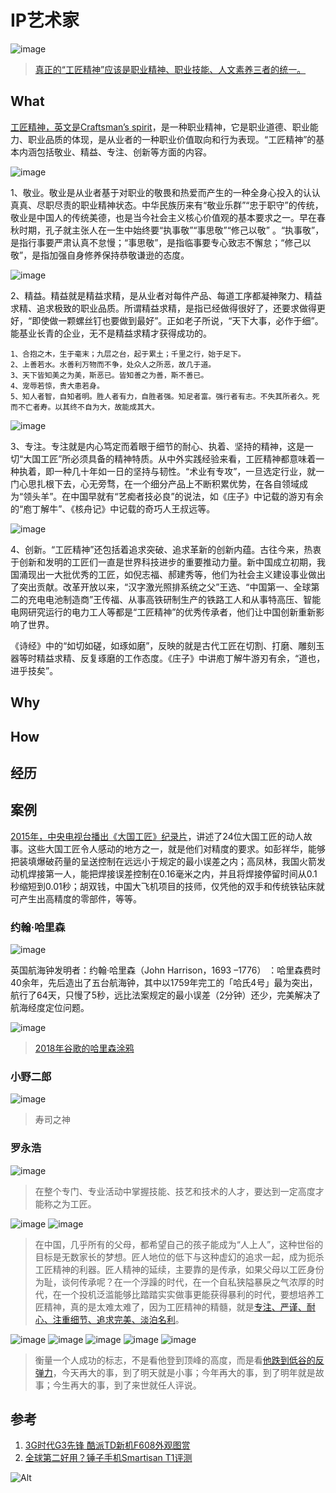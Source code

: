 # IP艺术家

![image](https://user-images.githubusercontent.com/100464149/155836689-2c05991b-a0b6-4279-83b9-c8aa2343cc90.png)
> [真正的“工匠精神”应该是职业精神、职业技能、人文素养三者的统一。](https://www.sohu.com/a/341892796_651419)

## What

[工匠精神，英文是Craftsman’s spirit](https://baike.baidu.com/item/%E5%B7%A5%E5%8C%A0%E7%B2%BE%E7%A5%9E/3993110)，是一种职业精神，它是职业道德、职业能力、职业品质的体现，是从业者的一种职业价值取向和行为表现。“工匠精神”的基本内涵包括敬业、精益、专注、创新等方面的内容。

![image](https://user-images.githubusercontent.com/100464149/155864844-2a9bd4bd-22db-4fe0-94a6-274dc1750975.png)

1、敬业。敬业是从业者基于对职业的敬畏和热爱而产生的一种全身心投入的认认真真、尽职尽责的职业精神状态。中华民族历来有“敬业乐群”“忠于职守”的传统，敬业是中国人的传统美德，也是当今社会主义核心价值观的基本要求之一。早在春秋时期，孔子就主张人在一生中始终要“执事敬”“事思敬”“修己以敬” 。“执事敬”，是指行事要严肃认真不怠慢；“事思敬”，是指临事要专心致志不懈怠；“修己以敬”，是指加强自身修养保持恭敬谦逊的态度。 

![image](https://user-images.githubusercontent.com/100464149/155864883-fb04d146-4b22-4b78-a41b-71e16242a7fd.png)

2、精益。精益就是精益求精，是从业者对每件产品、每道工序都凝神聚力、精益求精、追求极致的职业品质。所谓精益求精，是指已经做得很好了，还要求做得更好，“即使做一颗螺丝钉也要做到最好”。正如老子所说，“天下大事，必作于细”。能基业长青的企业，无不是精益求精才获得成功的。

```
1、合抱之木，生于毫末；九层之台，起于累土；千里之行，始于足下。
2、上善若水。水善利万物而不争，处众人之所恶，故几于道。
3、天下皆知美之为美，斯恶已。皆知善之为善，斯不善已。
4、宠辱若惊，贵大患若身。
5、知人者智，自知者明。胜人者有力，自胜者强。知足者富。强行者有志。不失其所者久。死而不亡者寿。以其终不自为大，故能成其大。
```

![image](https://user-images.githubusercontent.com/100464149/155864989-ba0df92d-1f14-4f2a-bff8-4cda1c16a9a7.png)

3、专注。专注就是内心笃定而着眼于细节的耐心、执着、坚持的精神，这是一切“大国工匠”所必须具备的精神特质。从中外实践经验来看，工匠精神都意味着一种执着，即一种几十年如一日的坚持与韧性。“术业有专攻”，一旦选定行业，就一门心思扎根下去，心无旁骛，在一个细分产品上不断积累优势，在各自领域成为“领头羊”。在中国早就有“艺痴者技必良”的说法，如《庄子》中记载的游刃有余的“庖丁解牛”、《核舟记》中记载的奇巧人王叔远等。

![image](https://user-images.githubusercontent.com/100464149/155865011-67ddff53-f9e3-4321-b817-f645152d119a.png)

4、创新。“工匠精神”还包括着追求突破、追求革新的创新内蕴。古往今来，热衷于创新和发明的工匠们一直是世界科技进步的重要推动力量。新中国成立初期，我国涌现出一大批优秀的工匠，如倪志福、郝建秀等，他们为社会主义建设事业做出了突出贡献。改革开放以来，“汉字激光照排系统之父”王选、“中国第一、全球第二的充电电池制造商”王传福、从事高铁研制生产的铁路工人和从事特高压、智能电网研究运行的电力工人等都是“工匠精神”的优秀传承者，他们让中国创新重新影响了世界。

《诗经》中的“如切如磋，如琢如磨”，反映的就是古代工匠在切割、打磨、雕刻玉器等时精益求精、反复琢磨的工作态度。《庄子》中讲庖丁解牛游刃有余，“道也，进乎技矣”。

## Why

## How

## 经历

## 案例

[2015年，中央电视台播出《大国工匠》纪录片](http://www.xinhuanet.com/politics/2021-01/18/c_1126993130.htm)，讲述了24位大国工匠的动人故事。这些大国工匠令人感动的地方之一，就是他们对精度的要求。如彭祥华，能够把装填爆破药量的呈送控制在远远小于规定的最小误差之内；高凤林，我国火箭发动机焊接第一人，能把焊接误差控制在0.16毫米之内，并且将焊接停留时间从0.1秒缩短到0.01秒；胡双钱，中国大飞机项目的技师，仅凭他的双手和传统铁钻床就可产生出高精度的零部件，等等。

### 约翰·哈里森

![image](https://user-images.githubusercontent.com/100464149/155865076-ad67019c-8a2d-4327-8a4a-bce6b071a3b4.png)

英国航海钟发明者：约翰·哈里森（John Harrison，1693 –1776） ：哈里森费时40余年，先后造出了五台航海钟，其中以1759年完工的「哈氏4号」最为突出，航行了64天，只慢了5秒，远比法案规定的最小误差（2分钟）还少，完美解决了航海经度定位问题。

![image](https://user-images.githubusercontent.com/100464149/155865092-5c5937ea-c70c-4290-990c-efcbf1a6c12d.png)
> [2018年谷歌的哈里森涂鸦](https://www.linkresearcher.com/information/06e7655c-ef03-437e-84ec-97d7ea9c9ec2)

### 小野二郎

![image](https://user-images.githubusercontent.com/100464149/155865256-cefa752d-786f-43d0-bea4-7d187cfa27ea.png)
> 寿司之神

### 罗永浩

![image](https://user-images.githubusercontent.com/100464149/155835685-3d4d7ce4-5211-499f-8d72-788c74aebfeb.png)
> 在整个专门、专业活动中掌握技能、技艺和技术的人才，要达到一定高度才能称之为工匠。

![image](https://user-images.githubusercontent.com/100464149/155836771-7954df4a-d830-4143-90ba-b1d66c62c82c.png)
![image](https://user-images.githubusercontent.com/100464149/155836851-e1e959eb-8547-4745-b449-471ce3b8c023.png)
> 在中国，几乎所有的父母，都希望自己的孩子能成为“人上人”，这种世俗的目标是无数家长的梦想。匠人地位的低下与这种虚幻的追求一起，成为扼杀工匠精神的利器。匠人精神的延续，主要靠的是传承，如果父母以工匠身份为耻，谈何传承呢？在一个浮躁的时代，在一个自私狭隘暴戾之气浓厚的时代，在一个投机泛滥能够比踏踏实实做事更能获得暴利的时代，要想培养工匠精神，真的是太难太难了，因为工匠精神的精髓，就是[专注、严谨、耐心、注重细节、追求完美、淡泊名利](http://www.shandongshangan.com/News_detail.asp?Id=73)。

![image](https://user-images.githubusercontent.com/100464149/155837198-a263452a-1bd8-4c85-aa5b-0521961353bf.png)
![image](https://user-images.githubusercontent.com/100464149/155837119-f6fe6c43-c28a-4b1f-88b5-5882720754d1.png)
![image](https://user-images.githubusercontent.com/100464149/155837158-8cca2c1d-bf3e-4f3c-8790-ea7072a53a7f.png)
![image](https://user-images.githubusercontent.com/100464149/155837318-028564ef-dd79-4290-94bc-83cedb174ab3.png)
![image](https://user-images.githubusercontent.com/100464149/155837326-0fe83dd9-d0f9-46e3-8290-13f04aa9a76d.png)
> 衡量一个人成功的标志，不是看他登到顶峰的高度，而是看[他跌到低谷的反弹力](https://www.jianshu.com/p/7b93de9eaaff)，今天再大的事，到了明天就是小事；今年再大的事，到了明年就是故事；今生再大的事，到了来世就任人评说。

## 参考

1. [3G时代G3先锋 酷派TD新机F608外观图赏](https://www.cnmo.com/news/50839_all.html?#p50865)
2. [全球第二好用？锤子手机Smartisan T1评测](http://m.cfan.com.cn/pcarticle/109278)

![Alt](https://repobeats.axiom.co/api/embed/5ad4963097c63894360b4a9b6f3f74f262eabd02.svg "Repobeats analytics image")
